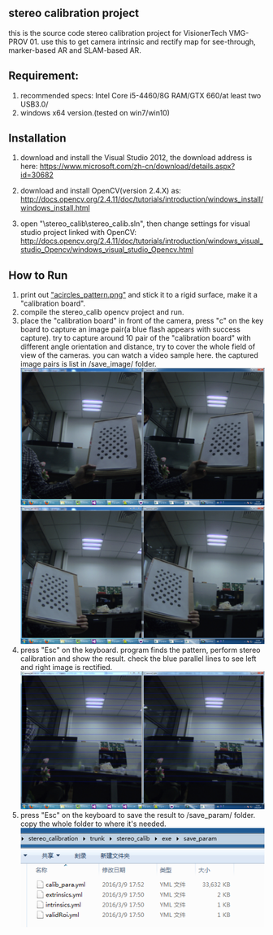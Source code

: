 
## stereo calibration project

this is the source code stereo calibration project for VisionerTech VMG-PROV 01. use this to get camera intrinsic and rectify map for see-through, marker-based AR and SLAM-based AR.

## Requirement:

1.  recommended specs: Intel Core i5-4460/8G RAM/GTX 660/at least two USB3.0/
2.  windows x64 version.(tested on win7/win10)

## Installation

1.  download and install the  Visual Studio 2012, the download address is here: https://www.microsoft.com/zh-cn/download/details.aspx?id=30682

2.  download and install OpenCV(version 2.4.X) as:
http://docs.opencv.org/2.4.11/doc/tutorials/introduction/windows_install/windows_install.html

3.  open "\stereo_calib\stereo_calib.sln", then change settings for visual studio project linked with OpenCV:
http://docs.opencv.org/2.4.11/doc/tutorials/introduction/windows_visual_studio_Opencv/windows_visual_studio_Opencv.html



## How to Run
1.  print out ["acircles_pattern.png"](https://github.com/VisionerTech/stereo_calib_executable/blob/master/acircles_pattern.png) and stick it to a rigid surface, make it a "calibration board".
2.  compile the stereo_calib opencv project and run.
3.  place the "calibration board" in front of the camera, press "c" on the key board to capture an image pair(a blue flash appears with success capture). try to capture around 10 pair of the "calibration board" with different angle orientation and distance, try to cover the whole field of view of the cameras.  you can watch a video sample here. the captured image pairs is list in /save_image/ folder.
![alt text](https://github.com/VisionerTech/stereo_calib_executable/blob/master/readme_image/calib_snap1.png "snap1")
![alt text](https://github.com/VisionerTech/stereo_calib_executable/blob/master/readme_image/calib_snap2.png "snap2")
4.  press "Esc" on the keyboard. program finds the pattern, perform stereo calibration and show the result. check the blue parallel lines to see left and right image is rectified.
![alt text](https://github.com/VisionerTech/stereo_calib_executable/blob/master/readme_image/rectified.png "rectified")
5.  press "Esc" on the keyboard to save the result to /save_param/ folder. copy the whole folder to where it's needed.
![alt text](https://github.com/VisionerTech/stereo_calib_executable/blob/master/readme_image/saved_files.png "saved_files")
